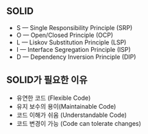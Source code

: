 ## SOLID
- S — Single Responsibility Principle (SRP)
- O — Open/Closed Principle (OCP)
- L — Liskov Substitution Principle (LSP)
- I — Interface Segregation Principle (ISP)
- D — Dependency Inversion Principle (DIP)

## SOLID가 필요한 이유
- 유연한 코드 (Flexible Code)
- 유지 보수의 용이(Maintainable Code)
- 코드 이해가 쉬움 (Understandable Code)
- 코드 변경이 가능 (Code can tolerate changes)

